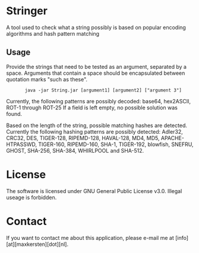 # Stringer
A tool used to check what a string possibly is based on popular encoding algorithms and hash pattern matching

## Usage
Provide the strings that need to be tested as an argument, separated by a space.
           Arguments that contain a space should be encapsulated between quotation marks "such as these".

           java -jar String.jar [argument1] [argument2] ["argument 3"]

Currently, the following patterns are possibly decoded:
           base64, hex2ASCII, ROT-1 through ROT-25
If a field is left empty, no possible solution was found.

Based on the length of the string, possible matching hashes are detected. Currently the following hashing patterns are possibly detected: Adler32, CRC32, DES, TIGER-128, RIPEMD-128, HAVAL-128, MD4, MD5, APACHE-HTPASSWD, TIGER-160, RIPEMD-160, SHA-1, TIGER-192, blowfish, SNEFRU, GHOST, SHA-256, SHA-384, WHIRLPOOL and SHA-512.

# License
The software is licensed under GNU General Public License v3.0. Illegal useage is forbidden.

# Contact
If you want to contact me about this application, please e-mail me at [info][at][maxkersten][dot][nl].

